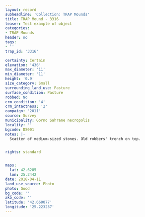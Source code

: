 ```yaml
---
layout: record
subheadline: 'Collection: TRAP Mounds'
title: TRAP Mound - 3316
teaser: Test example of object
categories:
- TRAP Mounds
header: no
tags:
- ''
trap_id: '3316'

certainty: Certain
elevation: '436'
max_diameter: '11'
min_diameter: '11'
height: '0.9'
size_category: Small
surrounding_land_use: Pasture
surface_condition: Pasture
robbed: No
crm_condition: '4'
crm_intactness: '2'
campaign: '2011'
source: Survey
municipality: Gorno Sahrane necropolis
locality: ''
bgcode: DS001
notes: |-
  Scatter of medium-sized stones. Old robbers' trench on top.


rights: standard


maps:
  lat: 42.6285
  lon: 25.2442
date: 2018-04-11
land_use_source: Photo
photo: Good
bg_code: ''
akb_code: ''
latitude: '42.660077'
longitude: '25.223237'
---
```

